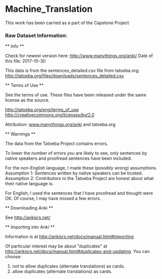 # Machine_Translation
This work has been carried as a part of the Capstone Project
### Raw Dataset Information:
** Info **

Check for newest version here:
  http://www.manythings.org/anki/
Date of this file:
  2017-10-30

This data is from the sentences_detailed.csv file from tatoeba.org.
http://tatoeba.org/files/downloads/sentences_detailed.csv

** Terms of Use **

See the terms of use.
These files have been released under the same license as the source.

http://tatoeba.org/eng/terms_of_use
http://creativecommons.org/licenses/by/2.0

Attribution: www.manythings.org/anki and tatoeba.org

** Warnings ** 

The data from the Tatoeba Project contains errors.

To lower the number of errors you are likely to see, only sentences by native speakers and proofread sentences have been included.

For the non-English language, I made these (possibly wrong) assumptions.
Assumption 1: Sentences written by native speakers can be trusted.
Assumption 2: Contributors to the Tatoeba Project are honest about what their native language is.

For English, I used the sentences that I have proofread and thought were OK. Of course, I may have missed a few errors.

** Downloading Anki ** 

See http://ankisrs.net/



** Importing into Anki ** 

Information is at http://ankisrs.net/docs/manual.html#importing

Of particular interest may be about "duplicates" at http://ankisrs.net/docs/manual.html#duplicates-and-updating.
You can choose:
1. not to allow duplicates (alternate translations) as cards.
2. allow duplicates (alternate translations) as cards.
